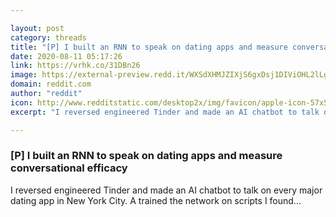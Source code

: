 ```yaml
---

layout: post
category: threads
title: "[P] I built an RNN to speak on dating apps and measure conversational efficacy"
date: 2020-08-11 05:17:26
link: https://vrhk.co/31DBn26
image: https://external-preview.redd.it/WXSdXHMJZIXjS6gxDsj1DIViOHL2lLg2bBRk2Re3t0I.jpg?width=480&height=251.308900524&auto=webp&crop=480:251.308900524,smart&s=30c003cf74a5ed3fc4f350e8cd40b8000d4ee497
domain: reddit.com
author: "reddit"
icon: http://www.redditstatic.com/desktop2x/img/favicon/apple-icon-57x57.png
excerpt: "I reversed engineered Tinder and made an AI chatbot to talk on every major dating app in New York City. A trained the network on scripts I found..."

---
```


### [P] I built an RNN to speak on dating apps and measure conversational efficacy

I reversed engineered Tinder and made an AI chatbot to talk on every major dating app in New York City. A trained the network on scripts I found...
